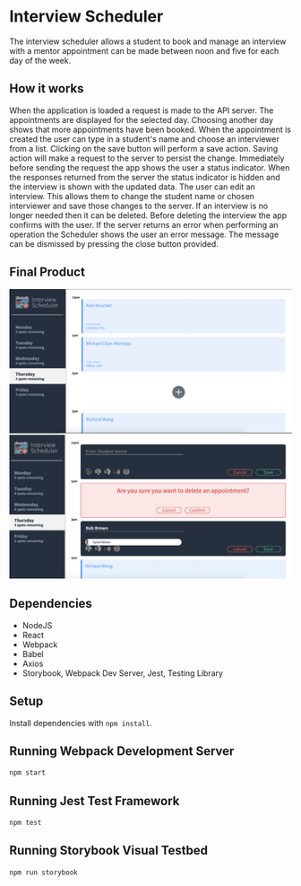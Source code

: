 # Interview Scheduler

The interview scheduler allows a student to book and manage an interview with a mentor appointment can be made between noon and five for each day of the week.

## How it works

When the application is loaded a request is made to the API server. The appointments are displayed for the selected day. Choosing another day shows that more appointments have been booked. When the appointment is created the user can type in a student's name and choose an interviewer from a list. Clicking on the save button will perform a save action. Saving action will make a request to the server to persist the change. Immediately before sending the request the app shows the user a status indicator.
When the responses returned from the server the status indicator is hidden and the interview is shown with the updated data. The user can edit an interview. This allows them to change the student name or chosen interviewer and save those changes to the server. If an interview is no longer needed then it can be deleted. Before deleting the interview the app confirms with the user. If the server returns an error when performing an operation the Scheduler shows the user an error message. The message can be dismissed by pressing the close button provided.

## Final Product
!["Screenshot of show mode"](https://github.com/NelliBtn/Scheduler/blob/master/screenshots/Screen%20Shot%202021-05-19%20at%203.59.11%20PM.png?raw=true)
!["Screenshot of create/delete/edit modes"](https://github.com/NelliBtn/Scheduler/blob/master/screenshots/Screen%20Shot%202021-05-19%20at%204.00.16%20PM.png?raw=true)


## Dependencies
- NodeJS
- React
- Webpack
- Babel
- Axios
- Storybook, Webpack Dev Server, Jest, Testing Library


## Setup

Install dependencies with `npm install`.

## Running Webpack Development Server

```sh
npm start
```

## Running Jest Test Framework

```sh
npm test
```

## Running Storybook Visual Testbed

```sh
npm run storybook
```


